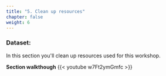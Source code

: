 ```yaml
---
title: "5. Clean up resources"
chapter: false
weight: 6
---
```


### Dataset:
In this section you'll clean up resources used for this workshop.


**Section walkthough**
{{< youtube w7Ft2ymGmfc >}}
